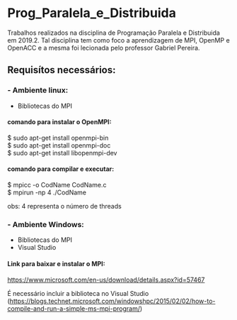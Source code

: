# Prog_Paralela_e_Distribuida

Trabalhos realizados na disciplina de Programação Paralela e Distribuida em 2019.2. Tal disciplina tem como foco a aprendizagem de MPI, OpenMP e OpenACC e a mesma foi lecionada pelo professor Gabriel Pereira.


## Requisítos necessários:

### - Ambiente linux:
* Bibliotecas do MPI

#### comando para instalar o OpenMPI:<br>

$ sudo apt-get install openmpi-bin<br>
$ sudo apt-get install openmpi-doc<br>
$ sudo apt-get install libopenmpi-dev<br>

#### comando para compilar e executar:<br>

$ mpicc -o CodName CodName.c <br>
$ mpirun -np 4 ./CodName

obs: 4 representa o número de threads

### - Ambiente Windows:
* Bibliotecas do MPI
* Visual Studio

#### Link para baixar e instalar o MPI:<br>
https://www.microsoft.com/en-us/download/details.aspx?id=57467

É necessário incluir a biblioteca no Visual Studio (https://blogs.technet.microsoft.com/windowshpc/2015/02/02/how-to-compile-and-run-a-simple-ms-mpi-program/)
